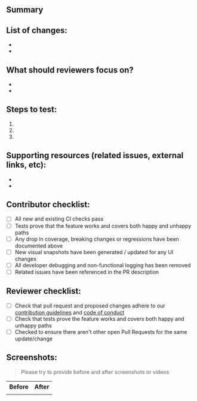 ## Summary

<!--
A few sentences describing the changes being proposed in this pull request.
-->

## List of changes:

<!--
E.g.

- **added** # for # component because #
- **removed** props for # component because #
- **updated** documentation for # component because #
-->

-
-

## What should reviewers focus on?

-
-

## Steps to test:

<!--
Help reviewers test the feature by providing steps to reproduce the behavior.

E.g.

1. Open the # component in CI-deployed preview environment
2. Go to # story in Storybook
3. Verify that # behaves as described in the following issue.
-->

1.
1.
1.

## Supporting resources (related issues, external links, etc):

-
-

## Contributor checklist:

- [ ] All new and existing CI checks pass
- [ ] Tests prove that the feature works and covers both happy and unhappy paths
- [ ] Any drop in coverage, breaking changes or regressions have been documented above
- [ ] New visual snapshots have been generated / updated for any UI changes
- [ ] All developer debugging and non-functional logging has been removed
- [ ] Related issues have been referenced in the PR description

## Reviewer checklist:

- [ ] Check that pull request and proposed changes adhere to our [contribution guidelines](../../CONTRIBUTING.md) and [code of conduct](../../CODE_OF_CONDUCT.md)
- [ ] Check that tests prove the feature works and covers both happy and unhappy paths
- [ ] Checked to ensure there aren't other open Pull Requests for the same update/change

## Screenshots:

> Please try to provide before and after screenshots or videos

<table>
<tr>
<th> Before</th> <th> After </th>
</tr>
<tr>
<td valign="top">

<!-- Insert "before" screenshot here -->

 </td>
<td valign="top">

<!-- Insert "after" screenshot here -->

</td>
</tr>
</table>
